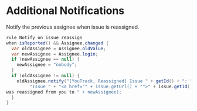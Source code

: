 Additional Notifications 
====================

Notify the previous assignee when issue is reassigned.

```java
rule Notify on issue reassign
when isReported() && Assignee.changed {
  var oldAssignee = Assignee.oldValue;
  var newAssignee = Assignee.login;
  if (newAssignee == null) {
    newAssignee = "nobody";
  }
  if (oldAssignee != null) {
    oldAssignee.notify("[YouTrack, Reassigned] Issue " + getId() + ": " + summary,
         "Issue " + "<a href="" + issue.getUrl() + "">" + issue.getId() + "</a>
was reassigned from you to " + newAssignee);
  }
}
```
